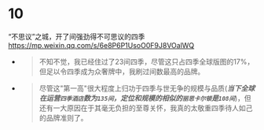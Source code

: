 
# 10

“不思议”之城，开了间强劲得不可思议的四季 https://mp.weixin.qq.com/s/6e8P6P1UsoO0F9J8VOalWQ
- > 不知不觉，我已经住过了23间四季，尽管这只占四季全球版图的17%，但足以令四季成为众奢牌中，我刷过间数最高的品牌。‍‍‍‍‍‍‍‍‍‍‍‍‍‍‍
- > 尽管这"第一高"很大程度上归功于四季与世无争的规模与品质(***当下全球在运营`四季酒店`数为`135间`，定位和规模的相似的`丽思卡尔顿`是`108间`***)，但还有一大原因在于其毫无负担的至尊关怀，我真的太敬重四季待人如己的品牌准则了。
